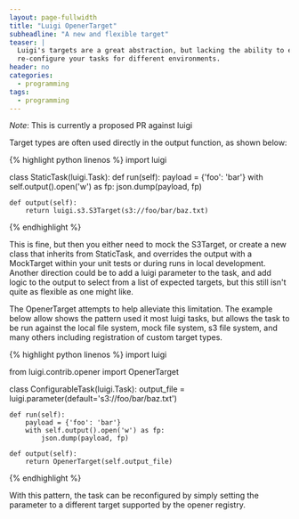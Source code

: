 ```yaml
---
layout: page-fullwidth
title: "Luigi OpenerTarget"
subheadline: "A new and flexible target"
teaser: |
  Luigi's targets are a great abstraction, but lacking the ability to easily
  re-configure your tasks for different environments.
header: no
categories:
  - programming
tags:
  - programming
---
```


*Note*: This is currently a proposed PR against luigi

Target types are often used directly in the output function, as shown below:

{% highlight python linenos %}
import luigi

class StaticTask(luigi.Task):
    def run(self):
        payload = {'foo': 'bar'}
        with self.output().open('w') as fp:
            json.dump(payload, fp)

    def output(self):
        return luigi.s3.S3Target(s3://foo/bar/baz.txt)
{% endhighlight %}

This is fine, but then you either need to mock the S3Target, or create a new
class that inherits from StaticTask, and overrides the output with a
MockTarget within your unit tests or during runs in local development. Another
direction could be to add a luigi parameter to the task, and add logic to the
output to select from a list of expected targets, but this still isn't quite as
flexible as one might like.

The OpenerTarget attempts to help alleviate this limitation. The example below
allow shows the pattern used it most luigi tasks, but allows the task to be run
against the local file system, mock file system, s3 file system, and many
others including registration of custom target types.

{% highlight python linenos %}
import luigi

from luigi.contrib.opener import OpenerTarget

class ConfigurableTask(luigi.Task):
    output_file = luigi.parameter(default='s3://foo/bar/baz.txt')

    def run(self):
        payload = {'foo': 'bar'}
        with self.output().open('w') as fp:
            json.dump(payload, fp)

    def output(self):
        return OpenerTarget(self.output_file)
{% endhighlight %}

With this pattern, the task can be reconfigured by simply setting the parameter
to a different target supported by the opener registry.
